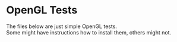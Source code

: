 # OpenGL Tests

The files below are just simple OpenGL tests.<br>
Some might have instructions how to install them, others might not.
